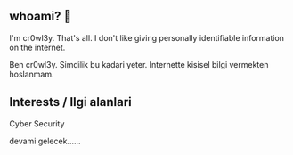 ## whoami? 🛑
I'm cr0wl3y. That's all. I don't like giving personally identifiable information on the internet. 

Ben cr0wl3y. Simdilik bu kadari yeter. Internette kisisel bilgi vermekten hoslanmam.

## Interests / Ilgi alanlari
Cyber Security

devami gelecek......
